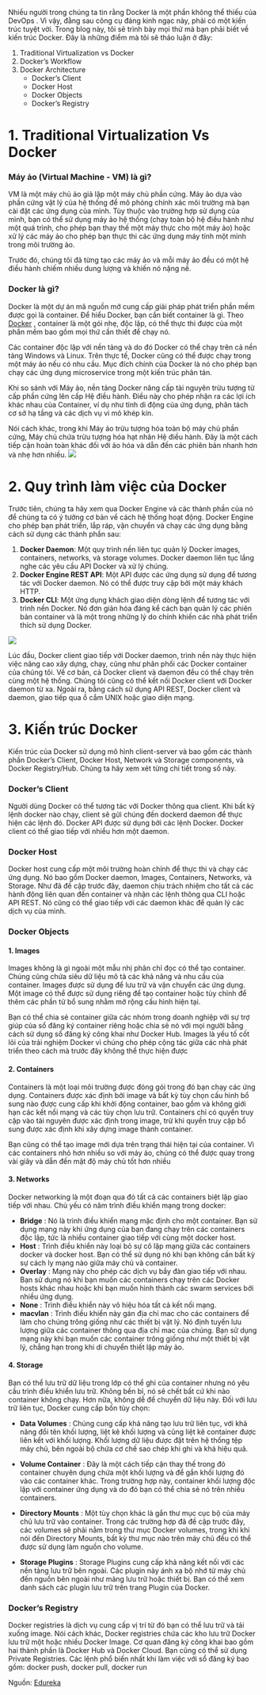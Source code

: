 Nhiều người trong chúng ta tin rằng Docker là một phần không thể thiếu của DevOps . Vì vậy, đằng sau công cụ đáng kinh ngạc này, phải có một kiến ​​trúc tuyệt vời. Trong blog này, tôi sẽ trình bày mọi thứ mà bạn phải biết về kiến trúc Docker. Đây là những điểm mà tôi sẽ thảo luận ở đây:

1. Traditional Virtualization vs Docker
1. Docker’s Workflow
1. Docker Architecture
    * Docker’s Client
    * Docker Host
    * Docker Objects
    * Docker’s Registry

# 1. Traditional Virtualization Vs Docker
### Máy ảo (Virtual Machine - VM) là gì?

VM là một máy chủ ảo giả lập một máy chủ phần cứng. Máy ảo dựa vào phần cứng vật lý của hệ thống để mô phỏng chính xác môi trường mà bạn cài đặt các ứng dụng của mình. Tùy thuộc vào trường hợp sử dụng của mình, bạn có thể sử dụng máy ảo hệ thống (chạy toàn bộ hệ điều hành như một quá trình, cho phép bạn thay thế một máy thực cho một máy ảo) hoặc xử lý các máy ảo cho phép bạn thực thi các ứng dụng máy tính một mình trong môi trường ảo.

Trước đó, chúng tôi đã từng tạo các máy ảo và mỗi máy ảo đều có một hệ điều hành chiếm nhiều dung lượng và khiến nó nặng nề.

### Docker là gì?

Docker là một dự án mã nguồn mở cung cấp giải pháp phát triển phần mềm được gọi là container. Để hiểu Docker, bạn cần biết container là gì. Theo [Docker](https://www.docker.com/) , container là một gói nhẹ, độc lập, có thể thực thi được của một phần mềm bao gồm mọi thứ cần thiết để chạy nó.

Các container độc lập với nền tảng và do đó Docker có thể chạy trên cả nền tảng Windows và Linux. Trên thực tế, Docker cũng có thể được chạy trong một máy ảo nếu có nhu cầu. Mục đích chính của Docker là nó cho phép bạn chạy các ứng dụng microservice trong một kiến ​​trúc phân tán.

Khi so sánh với Máy ảo, nền tảng Docker nâng cấp tài nguyên trừu tượng từ cấp phần cứng lên cấp Hệ điều hành. Điều này cho phép nhận ra các lợi ích khác nhau của Container, ví dụ như tính di động của ứng dụng, phân tách cơ sở hạ tầng và các dịch vụ vi mô khép kín.

Nói cách khác, trong khi Máy ảo trừu tượng hóa toàn bộ máy chủ phần cứng, Máy chủ chứa trừu tượng hóa hạt nhân Hệ điều hành. Đây là một cách tiếp cận hoàn toàn khác đối với ảo hóa và dẫn đến các phiên bản nhanh hơn và nhẹ hơn nhiều.
![](https://images.viblo.asia/d7b64371-6793-483f-99ee-0e086e46c2ba.png)

# 2. Quy trình làm việc của Docker

Trước tiên, chúng ta hãy xem qua Docker Engine và các thành phần của nó để chúng ta có ý tưởng cơ bản về cách hệ thống hoạt động. Docker Engine cho phép bạn phát triển, lắp ráp, vận chuyển và chạy các ứng dụng bằng cách sử dụng các thành phần sau:

1. **Docker Daemon**: Một quy trình nền liên tục quản lý Docker images, containers, networks, và storage volumes. Docker daemon liên tục lắng nghe các yêu cầu API Docker và xử lý chúng.
1. **Docker Engine REST API**: Một API được các ứng dụng sử dụng để tương tác với Docker daemon. Nó có thể được truy cập bởi một máy khách HTTP.
1. **Docker CLI**: Một ứng dụng khách giao diện dòng lệnh để tương tác với trình nền Docker. Nó đơn giản hóa đáng kể cách bạn quản lý các phiên bản container và là một trong những lý do chính khiến các nhà phát triển thích sử dụng Docker.

![](https://images.viblo.asia/0254eb56-e713-42bf-a81f-525f9d93e9d6.png)

Lúc đầu, Docker client giao tiếp với Docker daemon, trình nền này thực hiện việc nâng cao xây dựng, chạy, cũng như phân phối các Docker container của chúng tôi. Về cơ bản, cả Docker client và daemon đều có thể chạy trên cùng một hệ thống. Chúng tôi cũng có thể kết nối Docker client với Docker daemon từ xa. Ngoài ra, bằng cách sử dụng API REST, Docker client và daemon, giao tiếp qua ổ cắm UNIX hoặc giao diện mạng.

# 3. Kiến trúc Docker
Kiến trúc của Docker sử dụng mô hình client-server và bao gồm các thành phần Docker’s Client, Docker Host, Network và Storage components, và Docker Registry/Hub. Chúng ta hãy xem xét từng chi tiết trong số này.

### Docker’s Client

Người dùng Docker có thể tương tác với Docker thông qua client. Khi bất kỳ lệnh docker nào chạy, client sẽ gửi chúng đến dockerd daemon để thực hiện các lệnh đó. Docker API được sử dụng bởi các lệnh Docker. Docker client có thể giao tiếp với nhiều hơn một daemon.

### Docker Host
Docker host cung cấp một môi trường hoàn chỉnh để thực thi và chạy các ứng dụng. Nó bao gồm Docker daemon, Images, Containers, Networks, và Storage. Như đã đề cập trước đây, daemon chịu trách nhiệm cho tất cả các hành động liên quan đến container và nhận các lệnh thông qua CLI hoặc API REST. Nó cũng có thể giao tiếp với các daemon khác để quản lý các dịch vụ của mình.

### Docker Objects 
#### 1. Images
Images không là gì ngoài một mẫu nhị phân chỉ đọc có thể tạo container. Chúng cũng chứa siêu dữ liệu mô tả các khả năng và nhu cầu của container. Images được sử dụng để lưu trữ và vận chuyển các ứng dụng. Một image có thể được sử dụng riêng để tạo container hoặc tùy chỉnh để thêm các phần tử bổ sung nhằm mở rộng cấu hình hiện tại.

Bạn có thể chia sẻ container giữa các nhóm trong doanh nghiệp với sự trợ giúp của sổ đăng ký container riêng hoặc chia sẻ nó với mọi người bằng cách sử dụng sổ đăng ký công khai như Docker Hub. Images là yếu tố cốt lõi của trải nghiệm Docker vì chúng cho phép cộng tác giữa các nhà phát triển theo cách mà trước đây không thể thực hiện được
#### 2. Containers
Containers là một loại môi trường được đóng gói trong đó bạn chạy các ứng dụng. Containers được xác định bởi image và bất kỳ tùy chọn cấu hình bổ sung nào được cung cấp khi khởi động container, bao gồm và không giới hạn các kết nối mạng và các tùy chọn lưu trữ. Containers chỉ có quyền truy cập vào tài nguyên được xác định trong image, trừ khi quyền truy cập bổ sung được xác định khi xây dựng image thành container.

Bạn cũng có thể tạo image mới dựa trên trạng thái hiện tại của container. Vì các containers nhỏ hơn nhiều so với máy ảo, chúng có thể được quay trong vài giây và dẫn đến mật độ máy chủ tốt hơn nhiều

#### 3. Networks
Docker networking là một đoạn qua đó tất cả các containers biệt lập giao tiếp với nhau. Chủ yếu có năm trình điều khiển mạng trong docker:

* **Bridge** : Nó là trình điều khiển mạng mặc định cho một container. Bạn sử dụng mạng này khi ứng dụng của bạn đang chạy trên các containers độc lập, tức là nhiều container giao tiếp với cùng một docker host.
* **Host** : Trình điều khiển này loại bỏ sự cô lập mạng giữa các containers docker và docker host. Bạn có thể sử dụng nó khi bạn không cần bất kỳ sự cách ly mạng nào giữa máy chủ và container.
* **Overlay** : Mạng này cho phép các dịch vụ bầy đàn giao tiếp với nhau. Bạn sử dụng nó khi bạn muốn các containers chạy trên các Docker hosts khác nhau hoặc khi bạn muốn hình thành các swarm services bởi nhiều ứng dụng.
* **None** : Trình điều khiển này vô hiệu hóa tất cả kết nối mạng.
* **macvlan** : Trình điều khiển này gán địa chỉ mac cho các containers để làm cho chúng trông giống như các thiết bị vật lý. Nó định tuyến lưu lượng giữa các container thông qua địa chỉ mac của chúng. Bạn sử dụng mạng này khi bạn muốn các container trông giống như một thiết bị vật lý, chẳng hạn trong khi di chuyển thiết lập máy ảo.
#### 4. Storage
Bạn có thể lưu trữ dữ liệu trong lớp có thể ghi của container nhưng nó yêu cầu trình điều khiển lưu trữ. Không bền bỉ, nó sẽ chết bất cứ khi nào container không chạy. Hơn nữa, không dễ để chuyển dữ liệu này. Đối với lưu trữ liên tục, Docker cung cấp bốn tùy chọn:

* **Data Volumes** : Chúng cung cấp khả năng tạo lưu trữ liên tục, với khả năng đổi tên khối lượng, liệt kê khối lượng và cũng liệt kê container được liên kết với khối lượng. Khối lượng dữ liệu được đặt trên hệ thống tệp máy chủ, bên ngoài bộ chứa cơ chế sao chép khi ghi và khá hiệu quả.

* **Volume Container** : Đây là một cách tiếp cận thay thế trong đó container chuyên dụng chứa một khối lượng và để gắn khối lượng đó vào các container khác. Trong trường hợp này, container khối lượng độc lập với container ứng dụng và do đó bạn có thể chia sẻ nó trên nhiều containers.

* **Directory Mounts** : Một tùy chọn khác là gắn thư mục cục bộ của máy chủ lưu trữ vào container. Trong các trường hợp đã đề cập trước đây, các volumes sẽ phải nằm trong thư mục Docker volumes, trong khi khi nói đến Directory Mounts, bất kỳ thư mục nào trên máy chủ đều có thể được sử dụng làm nguồn cho volume.

* **Storage Plugins** : Storage Plugins cung cấp khả năng kết nối với các nền tảng lưu trữ bên ngoài. Các plugin này ánh xạ bộ nhớ từ máy chủ đến nguồn bên ngoài như mảng lưu trữ hoặc thiết bị. Bạn có thể xem danh sách các plugin lưu trữ trên trang Plugin của Docker.
### Docker’s Registry
Docker registries là dịch vụ cung cấp vị trí từ đó bạn có thể lưu trữ và tải xuống image. Nói cách khác, Docker registries chứa các kho lưu trữ Docker lưu trữ một hoặc nhiều Docker Image. Cơ quan đăng ký công khai bao gồm hai thành phần là Docker Hub và Docker Cloud. Bạn cũng có thể sử dụng Private Registries. Các lệnh phổ biến nhất khi làm việc với sổ đăng ký bao gồm: docker push, docker pull, docker run

Nguồn: [Edureka](https://www.edureka.co/blog/docker-architecture/)